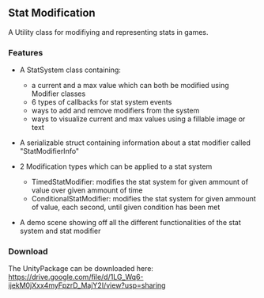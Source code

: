 ## Stat Modification

A Utility class for modifiying and representing stats in games.

### Features

  - A StatSystem class containing:
    - a current and a max value which can both be modified using Modifier classes
    - 6 types of callbacks for stat system events
    - ways to add and remove modifiers from the system
    - ways to visualize current and max values using a fillable image or text
    
  - A serializable struct containing information about a stat modifier called "StatModifierInfo"
    
  - 2 Modification types which can be applied to a stat system
    - TimedStatModifier: modifies the stat system for given ammount of value over given ammount of time
    - ConditionalStatModifier: modifies the stat system for given ammount of value, each second, until given condition has been met
    
  - A demo scene showing off all the different functionalities of the stat system and stat modifier
  
### Download

The UnityPackage can be downloaded here: https://drive.google.com/file/d/1LG_Wq6-ijekM0jXxx4myFpzrD_MajY2I/view?usp=sharing
